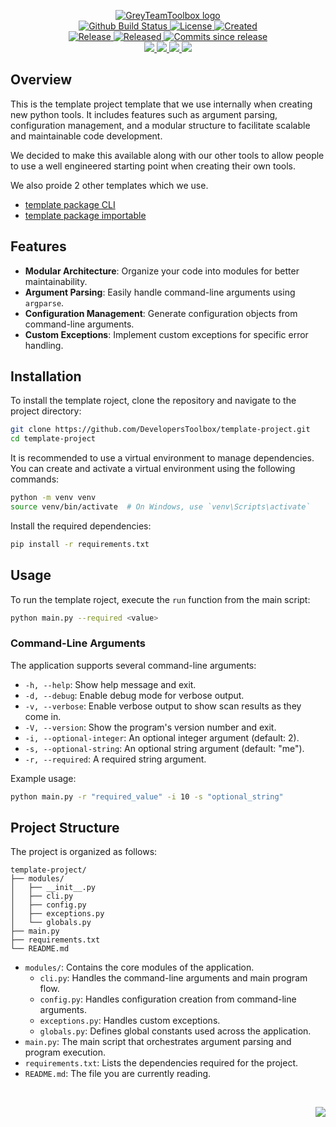 <!-- markdownlint-disable -->
<p align="center">
    <a href="https://github.com/DevelopersToolbox/">
        <img src="https://cdn.wolfsoftware.com/assets/images/github/organisations/greyteamtoolbox/black-and-white-circle-256.png" alt="GreyTeamToolbox logo" />
    </a>
    <br />
    <a href="https://github.com/DevelopersToolbox/template-project/actions/workflows/cicd.yml">
        <img src="https://img.shields.io/github/actions/workflow/status/DevelopersToolbox/template-project/cicd.yml?branch=master&label=build%20status&style=for-the-badge" alt="Github Build Status" />
    </a>
    <a href="https://github.com/DevelopersToolbox/template-project/blob/master/LICENSE.md">
        <img src="https://img.shields.io/github/license/DevelopersToolbox/template-project?color=blue&label=License&style=for-the-badge" alt="License">
    </a>
    <a href="https://github.com/DevelopersToolbox/template-project">
        <img src="https://img.shields.io/github/created-at/DevelopersToolbox/template-project?color=blue&label=Created&style=for-the-badge" alt="Created">
    </a>
    <br />
    <a href="https://github.com/DevelopersToolbox/template-project/releases/latest">
        <img src="https://img.shields.io/github/v/release/DevelopersToolbox/template-project?color=blue&label=Latest%20Release&style=for-the-badge" alt="Release">
    </a>
    <a href="https://github.com/DevelopersToolbox/template-project/releases/latest">
        <img src="https://img.shields.io/github/release-date/DevelopersToolbox/template-project?color=blue&label=Released&style=for-the-badge" alt="Released">
    </a>
    <a href="https://github.com/DevelopersToolbox/template-project/releases/latest">
        <img src="https://img.shields.io/github/commits-since/DevelopersToolbox/template-project/latest.svg?color=blue&style=for-the-badge" alt="Commits since release">
    </a>
    <br />
    <a href="https://github.com/DevelopersToolbox/template-project/blob/master/.github/CODE_OF_CONDUCT.md">
        <img src="https://img.shields.io/badge/Code%20of%20Conduct-blue?style=for-the-badge" />
    </a>
    <a href="https://github.com/DevelopersToolbox/template-project/blob/master/.github/CONTRIBUTING.md">
        <img src="https://img.shields.io/badge/Contributing-blue?style=for-the-badge" />
    </a>
    <a href="https://github.com/DevelopersToolbox/template-project/blob/master/.github/SECURITY.md">
        <img src="https://img.shields.io/badge/Report%20Security%20Concern-blue?style=for-the-badge" />
    </a>
    <a href="https://github.com/DevelopersToolbox/template-project/issues">
        <img src="https://img.shields.io/badge/Get%20Support-blue?style=for-the-badge" />
    </a>
</p>

## Overview

This is the template project template that we use internally when creating new python tools. It includes features such as argument parsing, configuration management, and a
modular structure to facilitate scalable and maintainable code development.

We decided to make this available along with our other tools to allow people to use a well engineered starting point when creating their own tools.

We also proide 2 other templates which we use.

- [template package CLI](https://github.com/DevelopersToolbox/template-package-cli)
- [template package importable](https://github.com/DevelopersToolbox/template-package-importable)

## Features

- **Modular Architecture**: Organize your code into modules for better maintainability.
- **Argument Parsing**: Easily handle command-line arguments using `argparse`.
- **Configuration Management**: Generate configuration objects from command-line arguments.
- **Custom Exceptions**: Implement custom exceptions for specific error handling.

## Installation

To install the template roject, clone the repository and navigate to the project directory:

```bash
git clone https://github.com/DevelopersToolbox/template-project.git
cd template-project
```

It is recommended to use a virtual environment to manage dependencies. You can create and activate a virtual environment using the following commands:

```bash
python -m venv venv
source venv/bin/activate  # On Windows, use `venv\Scripts\activate`
```

Install the required dependencies:

```bash
pip install -r requirements.txt
```

## Usage

To run the template roject, execute the `run` function from the main script:

```bash
python main.py --required <value>
```

### Command-Line Arguments

The application supports several command-line arguments:

- `-h, --help`: Show help message and exit.
- `-d, --debug`: Enable debug mode for verbose output.
- `-v, --verbose`: Enable verbose output to show scan results as they come in.
- `-V, --version`: Show the program's version number and exit.
- `-i, --optional-integer`: An optional integer argument (default: 2).
- `-s, --optional-string`: An optional string argument (default: "me").
- `-r, --required`: A required string argument.

Example usage:

```bash
python main.py -r "required_value" -i 10 -s "optional_string"
```

## Project Structure

The project is organized as follows:

```
template-project/
├── modules/
│   ├── __init__.py
│   ├── cli.py
│   ├── config.py
│   ├── exceptions.py
│   └── globals.py
├── main.py
├── requirements.txt
└── README.md
```

- `modules/`: Contains the core modules of the application.
  - `cli.py`: Handles the command-line arguments and main program flow.
  - `config.py`: Handles configuration creation from command-line arguments.
  - `exceptions.py`: Handles custom exceptions.
  - `globals.py`: Defines global constants used across the application.
- `main.py`: The main script that orchestrates argument parsing and program execution.
- `requirements.txt`: Lists the dependencies required for the project.
- `README.md`: The file you are currently reading.

<br />
<p align="right"><a href="https://wolfsoftware.com/"><img src="https://img.shields.io/badge/Created%20by%20Wolf%20on%20behalf%20of%20Wolf%20Software-blue?style=for-the-badge" /></a></p>
